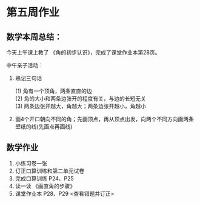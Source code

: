 # 第五周作业

## 数学本周总结：

今天上午课上教了 《角的初步认识》，完成了课堂作业本第28页。

中午亲子活动：

1. 熟记三句话

    (1) 角有一个顶角，两条直直的边  
    (2) 角的大小和两条边张开的程度有关，与边的长短无关  
    (3) 两条边张开越大，角越大；两条边张开越小，角越小

2. 画4个开口朝向不同的角；先画顶点，再从顶点出发，向两个不同方向画两条壁纸的线(先画点再画线)

## 数学作业

1. 小练习卷一张
2. 订正口算训练和第二单元试卷
3. 完成口算训练 P24、P25
4. 读一读 《画直角的步骤》
5. 课堂作业本 P28、P29 <查看错题并订正>

